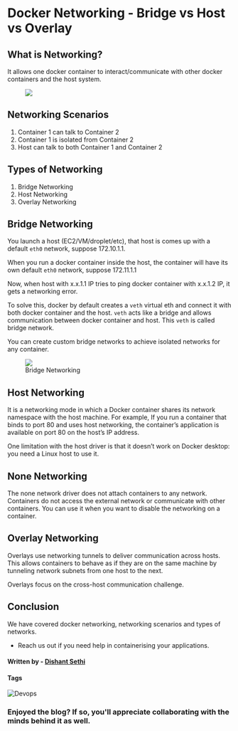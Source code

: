 # Docker Networking - Bridge vs Host vs Overlay 

## What is Networking?
It allows one docker container to interact/communicate with other docker containers and the host system.

<figure><img src="https://i.ibb.co/GvJ3xQQ/network.png"><figcaption></figcaption></figure>

## Networking Scenarios
1. Container 1 can talk to Container 2
2. Container 1 is isolated from Container 2
3. Host can talk to both Container 1 and Container 2

## Types of Networking
1. Bridge Networking
2. Host Networking
3. Overlay Networking

## Bridge Networking
You launch a host (EC2/VM/droplet/etc), that host is comes up with a default `eth0` network, suppose 172.10.1.1. 

When you run a docker container inside the host, the container will have its own default `eth0` network, suppose 172.11.1.1

Now, when host with x.x.1.1 IP tries to ping docker container with x.x.1.2 IP, it gets a networking error. 

To solve this, docker by default creates a `veth` virtual eth and connect it with both docker container and the host. `veth` acts like a bridge and allows communication between docker container and host. This `veth` is called bridge network.

You can create custom bridge networks to achieve isolated networks for any container. 

<figure><img src="https://i.ibb.co/Y7rNq50/bridge.png"><figcaption>Bridge Networking</figcaption></figure>

## Host Networking
It is a networking mode in which a Docker container shares its network namespace with the host machine. For example, If you run a container that binds to port 80 and uses host networking, the container’s application is available on port 80 on the host’s IP address.

One limitation with the host driver is that it doesn’t work on Docker desktop: you need a Linux host to use it.

## None Networking
The none network driver does not attach containers to any network. Containers do not access the external network or communicate with other containers. You can use it when you want to disable the networking on a container.

## Overlay Networking
Overlays use networking tunnels to deliver communication across hosts. This allows containers to behave as if they are on the same machine by tunneling network subnets from one host to the next. 

Overlays focus on the cross-host communication challenge.

## Conclusion
We have covered docker networking, networking scenarios and types of networks.
- Reach us out if you need help in containerising your applications.



#### Written by - [Dishant Sethi](https://linkedin.com/in/dishantsethi)

#### Tags
<a>
<img alt="Devops" src="https://img.shields.io/badge/Devops-8A2BE2" />
</a>

### Enjoyed the blog? If so, you'll appreciate collaborating with the minds behind it as well.